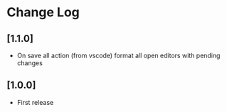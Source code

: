 # Change Log

## [1.1.0]

- On save all action (from vscode) format all open editors with pending changes

## [1.0.0]

- First release